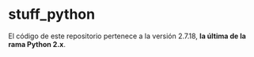 # stuff_python

El código de este repositorio pertenece a la versión 2.7.18, **la última de la rama Python 2.x**.
